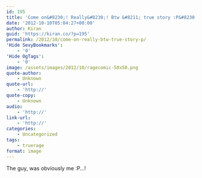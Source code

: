 ```yaml
---
id: 195
title: 'Come on&#8230;! Really&#8230;! Btw &#8211; true story :P&#8230;!'
date: '2012-10-10T05:04:27+00:00'
author: Kiran
guid: 'https://kiran.co/?p=195'
permalink: /2012/10/come-on-really-btw-true-story-p/
'Hide SexyBookmarks':
    - '0'
'Hide OgTags':
    - '0'
image: /assets/images/2012/10/ragecomic-50x50.png
quote-author:
    - Unknown
quote-url:
    - 'http://'
quote-copy:
    - Unknown
audio:
    - 'http://'
link-url:
    - 'http://'
categories:
    - Uncategorized
tags:
    - truerage
format: image
---
```


The guy, was obviously me :P…!